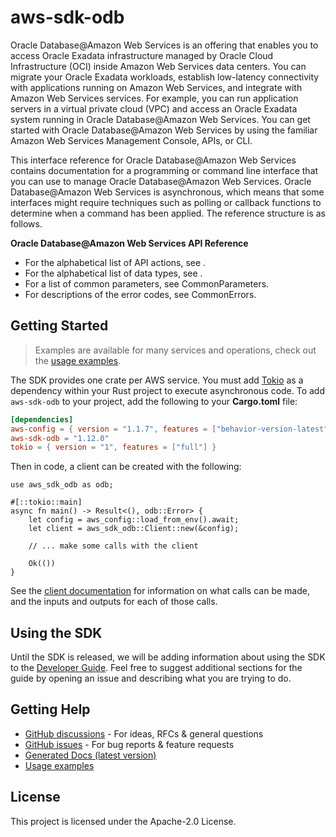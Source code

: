 # aws-sdk-odb

Oracle Database@Amazon Web Services is an offering that enables you to access Oracle Exadata infrastructure managed by Oracle Cloud Infrastructure (OCI) inside Amazon Web Services data centers. You can migrate your Oracle Exadata workloads, establish low-latency connectivity with applications running on Amazon Web Services, and integrate with Amazon Web Services services. For example, you can run application servers in a virtual private cloud (VPC) and access an Oracle Exadata system running in Oracle Database@Amazon Web Services. You can get started with Oracle Database@Amazon Web Services by using the familiar Amazon Web Services Management Console, APIs, or CLI.

This interface reference for Oracle Database@Amazon Web Services contains documentation for a programming or command line interface that you can use to manage Oracle Database@Amazon Web Services. Oracle Database@Amazon Web Services is asynchronous, which means that some interfaces might require techniques such as polling or callback functions to determine when a command has been applied. The reference structure is as follows.

__Oracle Database@Amazon Web Services API Reference__
  - For the alphabetical list of API actions, see .
  - For the alphabetical list of data types, see .
  - For a list of common parameters, see CommonParameters.
  - For descriptions of the error codes, see CommonErrors.

## Getting Started

> Examples are available for many services and operations, check out the
> [usage examples](https://github.com/awsdocs/aws-doc-sdk-examples/tree/main/rustv1).

The SDK provides one crate per AWS service. You must add [Tokio](https://crates.io/crates/tokio)
as a dependency within your Rust project to execute asynchronous code. To add `aws-sdk-odb` to
your project, add the following to your **Cargo.toml** file:

```toml
[dependencies]
aws-config = { version = "1.1.7", features = ["behavior-version-latest"] }
aws-sdk-odb = "1.12.0"
tokio = { version = "1", features = ["full"] }
```

Then in code, a client can be created with the following:

```rust,no_run
use aws_sdk_odb as odb;

#[::tokio::main]
async fn main() -> Result<(), odb::Error> {
    let config = aws_config::load_from_env().await;
    let client = aws_sdk_odb::Client::new(&config);

    // ... make some calls with the client

    Ok(())
}
```

See the [client documentation](https://docs.rs/aws-sdk-odb/latest/aws_sdk_odb/client/struct.Client.html)
for information on what calls can be made, and the inputs and outputs for each of those calls.

## Using the SDK

Until the SDK is released, we will be adding information about using the SDK to the
[Developer Guide](https://docs.aws.amazon.com/sdk-for-rust/latest/dg/welcome.html). Feel free to suggest
additional sections for the guide by opening an issue and describing what you are trying to do.

## Getting Help

* [GitHub discussions](https://github.com/awslabs/aws-sdk-rust/discussions) - For ideas, RFCs & general questions
* [GitHub issues](https://github.com/awslabs/aws-sdk-rust/issues/new/choose) - For bug reports & feature requests
* [Generated Docs (latest version)](https://awslabs.github.io/aws-sdk-rust/)
* [Usage examples](https://github.com/awsdocs/aws-doc-sdk-examples/tree/main/rustv1)

## License

This project is licensed under the Apache-2.0 License.

